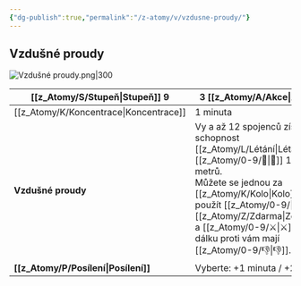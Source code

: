 ```yaml
---
{"dg-publish":true,"permalink":"/z-atomy/v/vzdusne-proudy/"}
---
```


## Vzdušné proudy
![Vzdušné proudy.png|300](/img/user/z_img/Vzdu%C5%A1n%C3%A9%20proudy.png)

| [[z_Atomy/S/Stupeň\|Stupeň]] 9       | 3 [[z_Atomy/A/Akce\|Akce]]                                                                                                                                                             |
| ------------------ | ---------------------------------------------------------------------------------------------------------------------------------------------------------------------- |
| [[z_Atomy/K/Koncentrace\|Koncentrace]]    | 1 minuta                                                                                                                                                               |
| **Vzdušné proudy** | Vy a až 12 spojenců získáte schopnost [[z_Atomy/L/Létání\|Létání]] a [[z_Atomy/0-9/🏃\|🏃]] 12 metrů. <br>Můžete se jednou za [[z_Atomy/K/Kolo\|Kolo]] použít [[z_Atomy/0-9/🥾\|🥾]] [[z_Atomy/Z/Zdarma\|Zdarma]] a [[z_Atomy/0-9/⚔️\|⚔️]] na dálku proti vám mají [[z_Atomy/0-9/👎\|👎]]. |
| **[[z_Atomy/P/Posílení\|Posílení]]**   | Vyberte: +1 minuta / +2 cíle.                                                                                                                                          |
